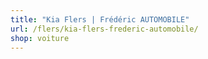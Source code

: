 ```yaml
---
title: "Kia Flers | Frédéric AUTOMOBILE"
url: /flers/kia-flers-frederic-automobile/
shop: voiture
---
```

